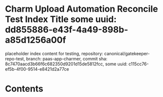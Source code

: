 # Charm Upload Automation Reconcile Test Index Title some uuid: dd855886-e43f-4a49-898b-a85d1256a00f
 placeholder index content for testing,  repository: canonical/gatekeeper-repo-test,  branch: paas-app-charmer,  commit sha: 8c7470aacd3b66f6c682350d9201d15de5812fcc,  some uuid: c115cc76-ef5b-4f00-9514-e8421d2a77ce

# Contents